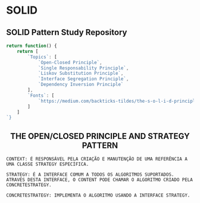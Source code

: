 <h1>SOLID</h1>

<h2>SOLID Pattern Study Repository</h2>

```typescript
return function() {
    return [
        `Topics`: [
            `Open-Closed Principle`,
            `Single Responsability Principle`,
            `Liskov Substitution Principle`,
            `Interface Segregation Principle`,
            `Dependency Inversion Principle`
        ],
        `Fonts`: [
            `https://medium.com/backticks-tildes/the-s-o-l-i-d-principles-in-pictures-b34ce2f1e898`
        ]
    ]
`}
```

<h2 align="center">THE OPEN/CLOSED PRINCIPLE AND STRATEGY PATTERN</h2>

`CONTEXT: É RESPONSÁVEL PELA CRIAÇÃO E MANUTENÇÃO DE UMA REFERÊNCIA A UMA CLASSE STRATEGY ESPECÍFICA.`

`STRATEGY: É A INTERFACE COMUM A TODOS OS ALGORITMOS SUPORTADOS. ATRAVÉS DESTA INTERFACE, O CONTENT PODE CHAMAR O ALGORITMO CRIADO PELA CONCRETESTRATEGY.`

`CONCRETESTRATEGY: IMPLEMENTA O ALGORITMO USANDO A INTERFACE STRATEGY.`